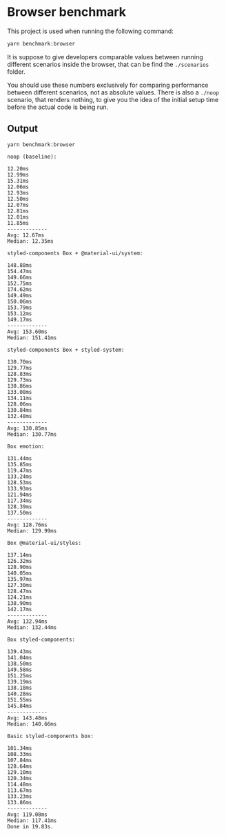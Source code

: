 # Browser benchmark

This project is used when running the following command:

```sh
yarn benchmark:browser
```

It is suppose to give developers comparable values between running different scenarios inside the browser, that can be find the `./scenarios` folder.

You should use these numbers exclusively for comparing performance between different scenarios, not as absolute values. There is also a `./noop` scenario, that renders nothing, to give you the idea of the initial setup time before the actual code is being run.

## Output

```
yarn benchmark:browser

noop (baseline):

12.20ms
12.99ms
15.31ms
12.06ms
12.93ms
12.50ms
12.07ms
12.81ms
12.01ms
11.85ms
-------------
Avg: 12.67ms
Median: 12.35ms

styled-components Box + @material-ui/system:

148.88ms
154.47ms
149.66ms
152.75ms
174.62ms
149.49ms
150.06ms
153.79ms
153.12ms
149.17ms
-------------
Avg: 153.60ms
Median: 151.41ms

styled-components Box + styled-system:

130.70ms
129.77ms
128.83ms
129.73ms
130.86ms
133.08ms
134.11ms
128.06ms
130.84ms
132.48ms
-------------
Avg: 130.85ms
Median: 130.77ms

Box emotion:

131.44ms
135.85ms
119.47ms
133.24ms
128.53ms
133.93ms
121.94ms
117.34ms
128.39ms
137.50ms
-------------
Avg: 128.76ms
Median: 129.99ms

Box @material-ui/styles:

137.14ms
126.32ms
128.90ms
140.05ms
135.97ms
127.30ms
128.47ms
124.21ms
138.90ms
142.17ms
-------------
Avg: 132.94ms
Median: 132.44ms

Box styled-components:

139.43ms
141.04ms
138.50ms
149.58ms
151.25ms
139.19ms
138.18ms
140.28ms
151.55ms
145.84ms
-------------
Avg: 143.48ms
Median: 140.66ms

Basic styled-components box:

101.34ms
108.33ms
107.84ms
128.64ms
129.10ms
120.34ms
114.48ms
113.67ms
133.23ms
133.86ms
-------------
Avg: 119.08ms
Median: 117.41ms
Done in 19.83s.
```
